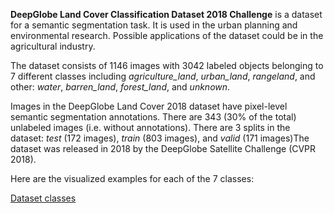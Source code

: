 **DeepGlobe Land Cover Classification Dataset 2018 Challenge** is a dataset for a semantic segmentation task. It is used in the urban planning and environmental research. Possible applications of the dataset could be in the agricultural industry. 

The dataset consists of 1146 images with 3042 labeled objects belonging to 7 different classes including *agriculture_land*, *urban_land*, *rangeland*, and other: *water*, *barren_land*, *forest_land*, and *unknown*.

Images in the DeepGlobe Land Cover 2018 dataset have pixel-level semantic segmentation annotations. There are 343 (30% of the total) unlabeled images (i.e. without annotations). There are 3 splits in the dataset: *test* (172 images), *train* (803 images), and *valid* (171 images)The dataset was released in 2018 by the DeepGlobe Satellite Challenge (CVPR 2018).

Here are the visualized examples for each of the 7 classes:

[Dataset classes](https://github.com/dataset-ninja/DeepGlobe/raw/main/visualizations/classes_preview.webm)
